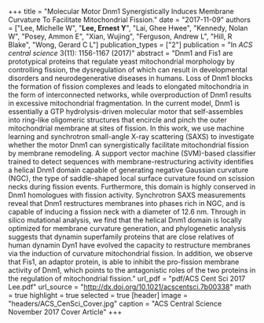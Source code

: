 +++
title = "Molecular Motor Dnm1 Synergistically Induces Membrane Curvature To Facilitate Mitochondrial Fission."
date = "2017-11-09"
authors = ["Lee, Michelle W", "**Lee, Ernest Y**", "Lai, Ghee Hwee", "Kennedy, Nolan W", "Posey, Ammon E", "Xian, Wujing", "Ferguson, Andrew L", "Hill, R Blake", "Wong, Gerard C L"]
publication_types = ["2"]
publication = "In *ACS central science* 3(11): 1156-1167 (2017)"
abstract = "Dnm1 and Fis1 are prototypical proteins that regulate yeast mitochondrial morphology by controlling fission, the dysregulation of which can result in developmental disorders and neurodegenerative diseases in humans. Loss of Dnm1 blocks the formation of fission complexes and leads to elongated mitochondria in the form of interconnected networks, while overproduction of Dnm1 results in excessive mitochondrial fragmentation. In the current model, Dnm1 is essentially a GTP hydrolysis-driven molecular motor that self-assembles into ring-like oligomeric structures that encircle and pinch the outer mitochondrial membrane at sites of fission. In this work, we use machine learning and synchrotron small-angle X-ray scattering (SAXS) to investigate whether the motor Dnm1 can synergistically facilitate mitochondrial fission by membrane remodeling. A support vector machine (SVM)-based classifier trained to detect sequences with membrane-restructuring activity identifies a helical Dnm1 domain capable of generating negative Gaussian curvature (NGC), the type of saddle-shaped local surface curvature found on scission necks during fission events. Furthermore, this domain is highly conserved in Dnm1 homologues with fission activity. Synchrotron SAXS measurements reveal that Dnm1 restructures membranes into phases rich in NGC, and is capable of inducing a fission neck with a diameter of 12.6 nm. Through in silico mutational analysis, we find that the helical Dnm1 domain is locally optimized for membrane curvature generation, and phylogenetic analysis suggests that dynamin superfamily proteins that are close relatives of human dynamin Dyn1 have evolved the capacity to restructure membranes via the induction of curvature mitochondrial fission. In addition, we observe that Fis1, an adaptor protein, is able to inhibit the pro-fission membrane activity of Dnm1, which points to the antagonistic roles of the two proteins in the regulation of mitochondrial fission."
url_pdf = "pdf/ACS Cent Sci 2017 Lee.pdf"
url_source = "http://dx.doi.org/10.1021/acscentsci.7b00338"
math = true
highlight = true
selected = true
[header]
image = "headers/ACS_CenSci_Cover.jpg"
caption = "ACS Central Science November 2017 Cover Article"
+++